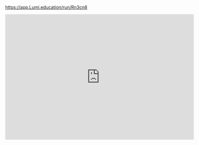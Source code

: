 https://app.Lumi.education/run/Rn3cn8
<iframe src="https://app.Lumi.education/run/Rn3cn8" style="border:0px #ffffff none;" name="myiFrame" scrolling="no" frameborder="1" marginheight="0px" marginwidth="0px" height="400px" width="600px" allowfullscreen></iframe>

